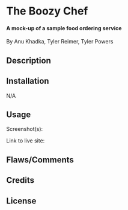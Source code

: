 # The Boozy Chef
#### A mock-up of a sample food ordering service

By Anu Khadka, Tyler Reimer, Tyler Powers


## Description


## Installation

N/A


## Usage



Screenshot(s): 

Link to live site: 


## Flaws/Comments



## Credits



## License

